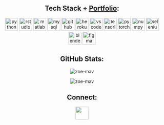 <h2 align="center">Tech Stack + <a href="https://zoe-mav.github.io/zoemav_portfolio/">Portfolio</a>:</h2>
<p align="center">          
  <img src="https://cdn.jsdelivr.net/gh/devicons/devicon/icons/python/python-original.svg" alt="python" width="40" height="40"/>         
  <img src="https://cdn.jsdelivr.net/gh/devicons/devicon/icons/rstudio/rstudio-original.svg" alt="rstudio" width="40" height="40"/>
  <img src="https://cdn.jsdelivr.net/gh/devicons/devicon/icons/matlab/matlab-original.svg" alt="matlab" width="40" height="40"/>
  <img src="https://cdn.jsdelivr.net/gh/devicons/devicon/icons/mysql/mysql-original.svg" alt="mysql" width="40" height="40"/>
  <img src="https://cdn.jsdelivr.net/gh/devicons/devicon/icons/github/github-original.svg" alt="github" width="40" height="40"/>
  <img src="https://cdn.jsdelivr.net/gh/devicons/devicon/icons/heroku/heroku-plain.svg" alt="heroku" width="40" height="40"/>
  <img src="https://cdn.jsdelivr.net/gh/devicons/devicon/icons/vscode/vscode-original.svg" alt="vscode" width="40" height="40"/>

  <img src="https://cdn.jsdelivr.net/gh/devicons/devicon/icons/tensorflow/tensorflow-original.svg" alt="tensorlfow" width="40" height="40"/>          
  <img src="https://cdn.jsdelivr.net/gh/devicons/devicon/icons/pytorch/pytorch-plain-wordmark.svg" alt="pytorch" width="40" height="40"/> 
  <img src="https://cdn.jsdelivr.net/gh/devicons/devicon/icons/numpy/numpy-original.svg" alt="numpy" width="40" height="40"/>
  <img src="https://cdn.jsdelivr.net/gh/devicons/devicon/icons/selenium/selenium-original.svg" alt="selenium" width="40" height="40"/>
  
  <img src="https://cdn.jsdelivr.net/gh/devicons/devicon/icons/blender/blender-original.svg" alt="blender" width="40" height="40"/>      
  <img src="https://cdn.jsdelivr.net/gh/devicons/devicon/icons/figma/figma-original.svg" alt="figma" width="40" height="40"/>
</p>

<h2 align="center">GitHub Stats:</h2>
  
<p align="center"> <img src="https://github-readme-stats.vercel.app/api?username=zoe-mav&theme=vision-friendly-dark&hide_border=true&include_all_commits=true&count_private=true" alt="zoe-mav" /> </p>

<p align="center"> <img src="https://github-readme-stats.vercel.app/api/top-langs/?username=zoe-mav&theme=vision-friendly-dark&hide_border=true&include_all_commits=true&count_private=true&layout=compact" alt="zoe-mav" /> </p>

<!-- ![](https://github-readme-streak-stats.herokuapp.com/?user=zoe-mav&theme=vision-friendly-dark&hide_border=true)<br/>-->

<!-- [![](https://visitcount.itsvg.in/api?id=zoe-mav&icon=0&color=6)](https://visitcount.itsvg.in)<br/>-->

<h2 align="center">Connect:</h2>
<p align="center">
  <a href="https://www.linkedin.com/in/zoe-mavroeidi/" target="blank"><img align="center"
      src="https://cdn.jsdelivr.net/gh/devicons/devicon/icons/linkedin/linkedin-original.svg"
      height="40" width="40" /></a>
  </p>
  
